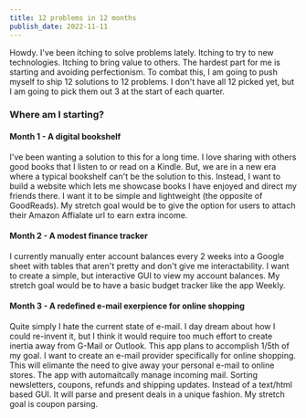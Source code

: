 ```yaml
---
title: 12 problems in 12 months
publish_date: 2022-11-11
---
```


Howdy. I've been itching to solve problems lately. Itching to try to new technologies. Itching to bring value to others. The hardest part for me is starting and avoiding perfectionism. To combat this, I am going to push myself to ship 12 solutions to 12 problems. I don't have all 12 picked yet, but I am going to pick them out 3 at the start of each quarter.

### Where am I starting?

#### Month 1 - A digital bookshelf

I've been wanting a solution to this for a long time. I love sharing with others good books that I listen to or read on a Kindle. But, we are in a new era where a typical bookshelf can't be the solution to this. Instead, I want to build a website which lets me showcase books I have enjoyed and direct my friends there. I want it to be simple and lightweight (the opposite of GoodReads). My stretch goal would be to give the option for users to attach their Amazon Affialate url to earn extra income.

#### Month 2 - A modest finance tracker

I currently manually enter account balances every 2 weeks into a Google sheet with tables that aren't pretty and don't give me interactability. I want to create a simple, but interactive GUI to view my account balances. My stretch goal would be to have a basic budget tracker like the app Weekly.

#### Month 3 - A redefined e-mail exerpience for online shopping

Quite simply I hate the current state of e-mail. I day dream about how I could re-invent it, but I think it would require too much effort to create inertia away from G-Mail or Outlook. This app plans to accomplish 1/5th of my goal. I want to create an e-mail provider specifically for online shopping. This will elimante the need to give away your personal e-mail to online stores. The app with automaitcally manage incoming mail. Sorting newsletters, coupons, refunds and shipping updates. Instead of a text/html based GUI. It will parse and present deals in a unique fashion. My stretch goal is coupon parsing.
